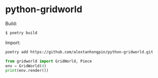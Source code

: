 # python-gridworld

Build:

```bash
$ poetry build
```

Import:

```bash
poetry add https://github.com/alextanhongpin/python-gridworld.git
```

```python
from gridworld import GridWorld, Piece
env = GridWorld(4)
print(env.render())
```
